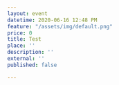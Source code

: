 ```yaml
---
layout: event
datetime: 2020-06-16 12:48 PM
feature: "/assets/img/default.png"
price: 0
title: Test
place: ''
description: ''
external: ''
published: false

---
```

